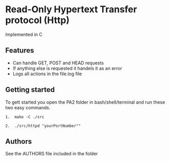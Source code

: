 # Read-Only Hypertext Transfer protocol (Http)
Implemented in C

## Features

* Can handle GET, POST and HEAD requests
* If anything else is requested it handels it as an error
* Logs all actions in the file.log file



## Getting started
To gett started you open the PA2 folder in bash/shell/terminal and run these two easy commands.

```
1.  make -C ./src 
```


```
2.  ./src/httpd "yourPortNumber""
```


## Authors
See the AUTHORS file included in the folder


